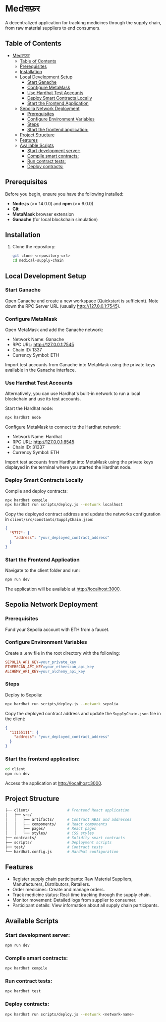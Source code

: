 # Medसफ़र

A decentralized application for tracking medicines through the supply chain, from raw material suppliers to end consumers.

## Table of Contents
- [Medसफ़र](#medसफ़र)
  - [Table of Contents](#table-of-contents)
  - [Prerequisites](#prerequisites)
  - [Installation](#installation)
  - [Local Development Setup](#local-development-setup)
    - [Start Ganache](#start-ganache)
    - [Configure MetaMask](#configure-metamask)
    - [Use Hardhat Test Accounts](#use-hardhat-test-accounts)
    - [Deploy Smart Contracts Locally](#deploy-smart-contracts-locally)
    - [Start the Frontend Application](#start-the-frontend-application)
  - [Sepolia Network Deployment](#sepolia-network-deployment)
    - [Prerequisites](#prerequisites-1)
    - [Configure Environment Variables](#configure-environment-variables)
    - [Steps](#steps)
    - [Start the frontend application:](#start-the-frontend-application-1)
  - [Project Structure](#project-structure)
  - [Features](#features)
  - [Available Scripts](#available-scripts)
    - [Start development server:](#start-development-server)
    - [Compile smart contracts:](#compile-smart-contracts)
    - [Run contract tests:](#run-contract-tests)
    - [Deploy contracts:](#deploy-contracts)

## Prerequisites

Before you begin, ensure you have the following installed:
- **Node.js** (>= 14.0.0) and **npm** (>= 6.0.0)
- **Git**
- **MetaMask** browser extension
- **Ganache** (for local blockchain simulation)

## Installation

1. Clone the repository:
   ```bash
   git clone <repository-url>
   cd medical-supply-chain
   ```

## Local Development Setup


### Start Ganache

Open Ganache and create a new workspace (Quickstart is sufficient).
Note down the RPC Server URL (usually http://127.0.0.1:7545).

### Configure MetaMask

Open MetaMask and add the Ganache network:
- Network Name: Ganache
- RPC URL: http://127.0.0.1:7545
- Chain ID: 1337
- Currency Symbol: ETH

Import test accounts from Ganache into MetaMask using the private keys available in the Ganache interface.

### Use Hardhat Test Accounts

Alternatively, you can use Hardhat's built-in network to run a local blockchain and use its test accounts.

Start the Hardhat node:
```bash
npx hardhat node
```

Configure MetaMask to connect to the Hardhat network:
- Network Name: Hardhat
- RPC URL: http://127.0.0.1:8545
- Chain ID: 31337
- Currency Symbol: ETH

Import test accounts from Hardhat into MetaMask using the private keys displayed in the terminal where you started the Hardhat node.


### Deploy Smart Contracts Locally

Compile and deploy contracts:
```bash
npx hardhat compile
npx hardhat run scripts/deploy.js --network localhost
```

Copy the deployed contract address and update the networks configuration in `client/src/constants/SupplyChain.json`:
```json
{
  "5777": {
    "address": "your_deployed_contract_address"
  }
}
```

### Start the Frontend Application

Navigate to the client folder and run:
```bash
npm run dev
```
The application will be available at [http://localhost:3000](http://localhost:3000).

## Sepolia Network Deployment

### Prerequisites

Fund your Sepolia account with ETH from a faucet.

### Configure Environment Variables

Create a .env file in the root directory with the following:
```makefile
SEPOLIA_API_KEY=your_private_key
ETHERSCAN_API_KEY=your_etherscan_api_key
ALCHEMY_API_KEY=your_alchemy_api_key
```

### Steps

Deploy to Sepolia:
```bash
npx hardhat run scripts/deploy.js --network sepolia
```

Copy the deployed contract address and update the `SupplyChain.json` file in the client:
```json
{
  "11155111": {
    "address": "your_deployed_contract_address"
  }
}
```

### Start the frontend application:
```bash
cd client
npm run dev
```
Access the application at [http://localhost:3000](http://localhost:3000).

## Project Structure
```bash
├── client/                 # Frontend React application
│   ├── src/
│   │   ├── artifacts/      # Contract ABIs and addresses
│   │   ├── components/     # React components
│   │   ├── pages/          # React pages
│   │   └── styles/         # CSS styles
├── contracts/              # Solidity smart contracts
├── scripts/                # Deployment scripts
├── test/                   # Contract tests
└── hardhat.config.js       # Hardhat configuration
```

## Features

- Register supply chain participants: Raw Material Suppliers, Manufacturers, Distributors, Retailers.
- Order medicines: Create and manage orders.
- Track medicine status: Real-time tracking through the supply chain.
- Monitor movement: Detailed logs from supplier to consumer.
- Participant details: View information about all supply chain participants.

## Available Scripts

### Start development server:
```bash
npm run dev
```

### Compile smart contracts:
```bash
npx hardhat compile
```

### Run contract tests:
```bash
npx hardhat test
```

### Deploy contracts:
```bash
npx hardhat run scripts/deploy.js --network <network-name>
```